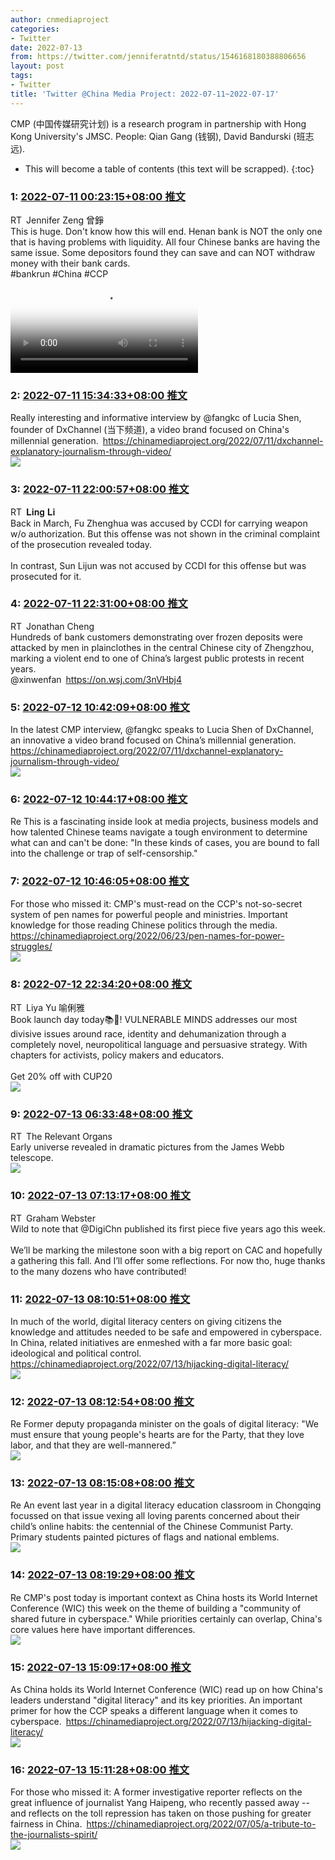 ```yaml
---
author: cnmediaproject
categories:
- Twitter
date: 2022-07-13
from: https://twitter.com/jenniferatntd/status/1546168180388806656
layout: post
tags:
- Twitter
title: 'Twitter @China Media Project: 2022-07-11~2022-07-17'
---
```


CMP (中国传媒研究计划) is a research program in partnership with Hong Kong University's JMSC. People: Qian Gang (钱钢), David Bandurski (班志远). 

* This will become a table of contents (this text will be scrapped).
{:toc}

### 1: [2022-07-11 00:23:15+08:00 推文](https://twitter.com/jenniferatntd/status/1546168180388806656)

RT Jennifer Zeng 曾錚<br>This is huge. Don't know how this will end. Henan bank is NOT the only one that is having problems with liquidity. All four Chinese banks are having the same issue. Some depositors found they can save and can NOT withdraw money with their bank cards. <br>#bankrun #China #CCP<br><video src="https://video.twimg.com/ext_tw_video/1546167791685885952/pu/vid/1280x720/4GGPD4oJZpmVr4Ea.mp4?tag=12" controls="controls" poster="https://pbs.twimg.com/ext_tw_video_thumb/1546167791685885952/pu/img/-1Jdnr76AJ4kiEQ5.jpg"></video>

### 2: [2022-07-11 15:34:33+08:00 推文](https://twitter.com/cnmediaproject/status/1546397519156244480)

Really interesting and informative interview by @fangkc of Lucia Shen, founder of DxChannel (当下频道), a video brand focused on China's millennial generation. <a href="https://chinamediaproject.org/2022/07/11/dxchannel-explanatory-journalism-through-video/" target="_blank" rel="noopener noreferrer">https://chinamediaproject.org/2022/07/11/dxchannel-explanatory-journalism-through-video/</a><br><img style="" src="https://pbs.twimg.com/media/FXXoSygaQAANWkH?format=jpg&amp;name=orig" referrerpolicy="no-referrer">

### 3: [2022-07-11 22:00:57+08:00 推文](https://twitter.com/lingli_vienna/status/1546494758889181186)

RT 𝐋𝐢𝐧𝐠 𝐋𝐢<br>Back in March, Fu Zhenghua was accused by CCDI for carrying weapon w/o authorization. But this offense was not shown in the criminal complaint of the prosecution revealed today. <br><br>In contrast, Sun Lijun was not accused by CCDI for this offense but was prosecuted for it.

### 4: [2022-07-11 22:31:00+08:00 推文](https://twitter.com/JChengWSJ/status/1546502319528759296)

RT Jonathan Cheng<br>Hundreds of bank customers demonstrating over frozen deposits were attacked by men in plainclothes in the central Chinese city of Zhengzhou, marking a violent end to one of China’s largest public protests in recent years.<br>@xinwenfan <a href="https://on.wsj.com/3nVHbj4" target="_blank" rel="noopener noreferrer">https://on.wsj.com/3nVHbj4</a>

### 5: [2022-07-12 10:42:09+08:00 推文](https://twitter.com/cnmediaproject/status/1546686321707876352)

In the latest CMP interview, @fangkc speaks to Lucia Shen of DxChannel, an innovative a video brand focused on China’s millennial generation. <a href="https://chinamediaproject.org/2022/07/11/dxchannel-explanatory-journalism-through-video/" target="_blank" rel="noopener noreferrer">https://chinamediaproject.org/2022/07/11/dxchannel-explanatory-journalism-through-video/</a><br><img style="" src="https://pbs.twimg.com/media/FXbu4ziaUAA4dQk?format=jpg&amp;name=orig" referrerpolicy="no-referrer">

### 6: [2022-07-12 10:44:17+08:00 推文](https://twitter.com/cnmediaproject/status/1546686855617593345)

Re This is a fascinating inside look at media projects, business models and how talented Chinese teams navigate a tough environment to determine what can and can't be done: "In these kinds of cases, you are bound to fall into the challenge or trap of self-censorship."

### 7: [2022-07-12 10:46:05+08:00 推文](https://twitter.com/cnmediaproject/status/1546687311957852161)

For those who missed it: CMP's must-read on the CCP's not-so-secret system of pen names for powerful people and ministries. Important knowledge for those reading Chinese politics through the media. <a href="https://chinamediaproject.org/2022/06/23/pen-names-for-power-struggles/" target="_blank" rel="noopener noreferrer">https://chinamediaproject.org/2022/06/23/pen-names-for-power-struggles/</a><br><img style="" src="https://pbs.twimg.com/media/FXbvxRSagAAhewR?format=jpg&amp;name=orig" referrerpolicy="no-referrer">

### 8: [2022-07-12 22:34:20+08:00 推文](https://twitter.com/LiyaYuBerlin/status/1546865545231757312)

RT Liya Yu 喻俐雅<br>Book launch day today📚🥳! VULNERABLE MINDS addresses our most divisive issues around race, identity and dehumanization through a completely novel, neuropolitical language and persuasive strategy. With chapters for activists, policy makers and educators.<br><br>Get 20% off with CUP20<br><img style="" src="https://pbs.twimg.com/media/FXeSAEsUYAEfHvZ?format=jpg&amp;name=orig" referrerpolicy="no-referrer">

### 9: [2022-07-13 06:33:48+08:00 推文](https://twitter.com/relevantorgans/status/1546986209016066049)

RT The Relevant Organs<br>Early universe revealed in dramatic pictures from the James Webb telescope.<br><img style="" src="https://pbs.twimg.com/media/FXf-3xAUEAA2MoF?format=jpg&amp;name=orig" referrerpolicy="no-referrer">

### 10: [2022-07-13 07:13:17+08:00 推文](https://twitter.com/gwbstr/status/1546996146484047874)

RT Graham Webster<br>Wild to note that @DigiChn published its first piece five years ago this week. <br><br>We’ll be marking the milestone soon with a big report on CAC and hopefully a gathering this fall. And I’ll offer some reflections. For now tho, huge thanks to the many dozens who have contributed!

### 11: [2022-07-13 08:10:51+08:00 推文](https://twitter.com/cnmediaproject/status/1547010633769832448)

In much of the world, digital literacy centers on giving citizens the knowledge and attitudes needed to be safe and empowered in cyberspace. In China, related initiatives are enmeshed with a far more basic goal: ideological and political control. <a href="https://chinamediaproject.org/2022/07/13/hijacking-digital-literacy/" target="_blank" rel="noopener noreferrer">https://chinamediaproject.org/2022/07/13/hijacking-digital-literacy/</a><br><img style="" src="https://pbs.twimg.com/media/FXgV9dhaIAAjQGT?format=jpg&amp;name=orig" referrerpolicy="no-referrer">

### 12: [2022-07-13 08:12:54+08:00 推文](https://twitter.com/cnmediaproject/status/1547011149102989312)

Re Former deputy propaganda minister on the goals of digital literacy: "We must ensure that young people's hearts are for the Party, that they love labor, and that they are well-mannered.”<br><img style="" src="https://pbs.twimg.com/media/FXgWbGQaUAIlf7s?format=jpg&amp;name=orig" referrerpolicy="no-referrer">

### 13: [2022-07-13 08:15:08+08:00 推文](https://twitter.com/cnmediaproject/status/1547011709642375168)

Re An event last year in a digital literacy education classroom in Chongqing focussed on that issue vexing all loving parents concerned about their child’s online habits: the centennial of the Chinese Communist Party. Primary students painted pictures of flags and national emblems.<br><img style="" src="https://pbs.twimg.com/media/FXgW2uMaUAAXt-d?format=jpg&amp;name=orig" referrerpolicy="no-referrer">

### 14: [2022-07-13 08:19:29+08:00 推文](https://twitter.com/cnmediaproject/status/1547012805664317440)

Re CMP's post today is important context as China hosts its World Internet Conference (WIC) this week on the theme of building a "community of shared future in cyberspace." While priorities certainly can overlap, China's core values here have important differences.<br><img style="" src="https://pbs.twimg.com/media/FXgXjEOacAAdxfr?format=jpg&amp;name=orig" referrerpolicy="no-referrer">

### 15: [2022-07-13 15:09:17+08:00 推文](https://twitter.com/cnmediaproject/status/1547115935798280193)

As China holds its World Internet Conference (WIC) read up on how China's leaders understand "digital literacy" and its key priorities. An important primer for how the CCP speaks a different language when it comes to cyberspace. <a href="https://chinamediaproject.org/2022/07/13/hijacking-digital-literacy/" target="_blank" rel="noopener noreferrer">https://chinamediaproject.org/2022/07/13/hijacking-digital-literacy/</a><br><img style="" src="https://pbs.twimg.com/media/FXh1orhaAAAU_XY?format=jpg&amp;name=orig" referrerpolicy="no-referrer">

### 16: [2022-07-13 15:11:28+08:00 推文](https://twitter.com/cnmediaproject/status/1547116485843513344)

For those who missed it: A former investigative reporter reflects on the great influence of journalist Yang Haipeng, who recently passed away -- and reflects on the toll repression has taken on those pushing for greater fairness in China. <a href="https://chinamediaproject.org/2022/07/05/a-tribute-to-the-journalists-spirit/" target="_blank" rel="noopener noreferrer">https://chinamediaproject.org/2022/07/05/a-tribute-to-the-journalists-spirit/</a><br><img style="" src="https://pbs.twimg.com/media/FXh2OFzaMAEVnVu?format=jpg&amp;name=orig" referrerpolicy="no-referrer">

